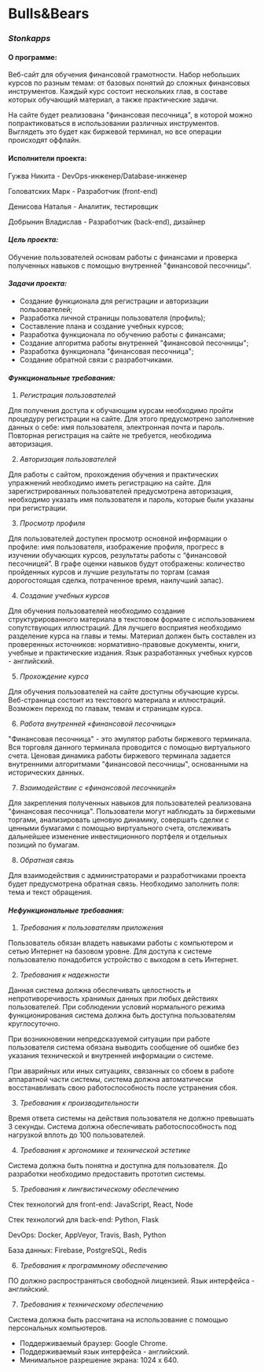 # Bulls&Bears
### _Stonkapps_


#### О программе:

Веб-сайт для обучения финансовой грамотности. Набор небольших курсов по разным темам: от базовых понятий до сложных финансовых инструментов. Каждый курс состоит нескольких глав, в составе которых обучающий материал, а также практические задачи.

На сайте будет реализована "финансовая песочница", в которой можно попрактиковаться в использовании различных инструментов. Выглядеть это будет как биржевой терминал, но все операции происходят оффлайн.

#### Исполнители проекта:

Гужва Никита - DevOps-инженер/Database-инженер

Головатских Марк - Разработчик (front-end)

Денисова Наталья - Аналитик, тестировщик

Добрынин Владислав - Разработчик (back-end), дизайнер

#### _Цель проекта:_

Обучение пользователей основам работы с финансами и проверка полученных навыков с помощью внутренней "финансовой песочницы".

#### _Задачи проекта:_

- Создание функционала для регистрации и авторизации пользователей;
- Разработка личной страницы пользователя (профиль);
- Составление плана и создание учебных курсов;
- Разработка функционала по обучению работы с финансами;
- Создание алгоритма работы внутренней "финансовой песочницы";
- Разработка функционала "финансовая песочница";
- Создание обратной связи с разработчиками.

#### _Функциональные требования:_

1.	_Регистрация пользователей_

Для получения доступа к обучающим курсам необходимо пройти процедуру регистрации на сайте. Для этого предусмотрено заполнение данных о себе: имя пользователя, электронная почта и пароль. Повторная регистрация на сайте не требуется, необходима авторизация.

2.	_Авторизация пользователей_

Для работы с сайтом, прохождения обучения и практических упражнений необходимо иметь регистрацию на сайте. Для зарегистрированных пользователей предусмотрена авторизация, необходимо указать имя пользователя и пароль, которые были указаны при регистрации.

3.	_Просмотр профиля_

Для пользователей доступен просмотр основной информации о профиле: имя пользователя, изображение профиля, прогресс в изучении обучающих курсов, результаты работы с “финансовой песочницей”. В графе оценки навыков будут отображены: количество пройденных курсов и лучшие результаты по торгам (самая дорогостоящая сделка, потраченное время, наилучший запас).

4.	_Создание учебных курсов_

Для обучения пользователей необходимо создание структурированного материала в текстовом формате с использованием сопутствующих иллюстраций. Для лучшего восприятия необходимо разделение курса на главы и темы. Материал должен быть составлен из проверенных источников: нормативно-правовые документы, книги, учебные и практические издания. Язык разработанных учебных курсов - английский.

5.	_Прохождение курса_

Для обучения пользователей на сайте доступны обучающие курсы. Веб-страница состоит из текстового материала и иллюстраций. Возможен переход по главам, темам и страницам курса.

6.	_Работа внутренней «финансовой песочницы»_

"Финансовая песочница" - это эмулятор работы биржевого терминала. Вся торговля данного терминала проводится с помощью виртуального счета. Ценовая динамика работы биржевого терминала задается внутренними алгоритмами "финансовой песочницы", основанными на исторических данных. 

7.	_Взаимодействие с «финансовой песочницей»_

Для закрепления полученных навыков для пользователей реализована "финансовая песочница". Пользователи могут наблюдать за биржевыми торгами, анализировать ценовую динамику, совершать сделки с ценными бумагами с помощью виртуального счета, отслеживать дальнейшее изменение инвестиционного портфеля и отдельных позиций по бумагам. 

8.	_Обратная связь_

Для взаимодействия с администраторами и разработчиками проекта будет предусмотрена обратная связь. Необходимо заполнить поля: тема и текст обращения.

#### _Нефункциональные требования:_

1.	_Требования к пользователям приложения_

Пользователь обязан владеть навыками работы с компьютером и сетью Интернет на базовом уровне. Для доступа к системе пользователю понадобится устройство с выходом в сеть Интернет.

2.	_Требования к надежности_

Данная система должна обеспечивать целостность и непротиворечивость хранимых данных при любых действиях пользователей. При соблюдении условий нормального режима функционирования система должна быть доступна пользователям круглосуточно. 

При возникновении непредсказуемой ситуации при работе пользователя система обязана выводить сообщение об ошибке без указания технической и внутренней информации о системе.

При аварийных или иных ситуациях, связанных со сбоем в работе аппаратной части системы, система должна автоматически восстанавливать свою работоспособность после устранения сбоя.

3.	_Требования к производительности_

Время ответа системы на действия пользователя не должно превышать 3 секунды.
Система должна обеспечивать работоспособность под нагрузкой вплоть до 100 пользователей.

4.	_Требования к эргономике и технической эстетике_

Система должна быть понятна и доступна для пользователя. До разработки необходимо предоставить прототип системы.

5.	_Требования к лингвистическому обеспечению_

Стек технологий для front-end: JavaScript, React, Node

Стек технологий для back-end: Python, Flask

DevOps: Docker, AppVeyor, Travis, Bash, Python

База данных: Firebase, PostgreSQL, Redis

6.	_Требования к программному обеспечению_ 

ПО должно распространяться свободной лицензией. Язык интерфейса - английский. 

7.	_Требования к техническому обеспечению_ 

Система должна быть рассчитана на использование с помощью персональных компьютеров. 
- Поддерживаемый браузер: Google Chrome.
- Поддерживаемый язык интерфейса - английский. 
- Минимальное разрешение экрана: 1024 х 640.
